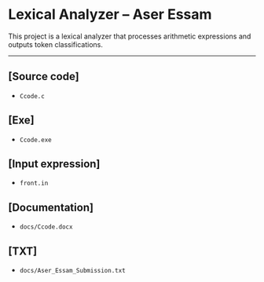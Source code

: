 # Lexical Analyzer – Aser Essam

This project is a lexical analyzer that processes arithmetic expressions and outputs token classifications.

---

## [Source code]
- `Ccode.c`

## [Exe]
- `Ccode.exe`

## [Input expression]
- `front.in`

## [Documentation]
- `docs/Ccode.docx`

## [TXT]
- `docs/Aser_Essam_Submission.txt`
